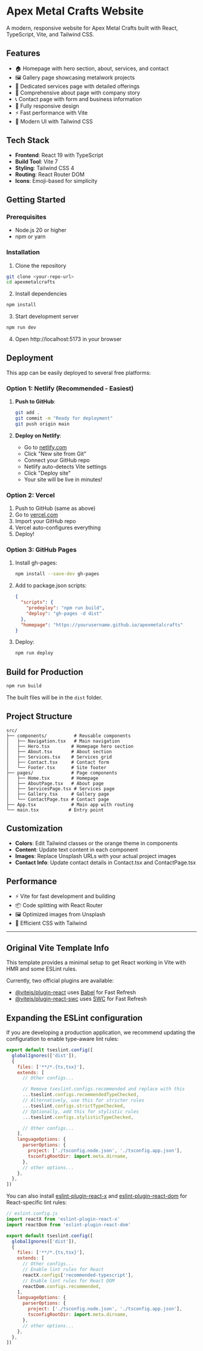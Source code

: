 # Apex Metal Crafts Website

A modern, responsive website for Apex Metal Crafts built with React, TypeScript, Vite, and Tailwind CSS.

## Features

- 🏠 Homepage with hero section, about, services, and contact
- 🖼️ Gallery page showcasing metalwork projects
- 🔧 Dedicated services page with detailed offerings
- 📖 Comprehensive about page with company story
- 📞 Contact page with form and business information
- 📱 Fully responsive design
- ⚡ Fast performance with Vite
- 🎨 Modern UI with Tailwind CSS

## Tech Stack

- **Frontend**: React 19 with TypeScript
- **Build Tool**: Vite 7
- **Styling**: Tailwind CSS 4
- **Routing**: React Router DOM
- **Icons**: Emoji-based for simplicity

## Getting Started

### Prerequisites
- Node.js 20 or higher
- npm or yarn

### Installation

1. Clone the repository
```bash
git clone <your-repo-url>
cd apexmetalcrafts
```

2. Install dependencies
```bash
npm install
```

3. Start development server
```bash
npm run dev
```

4. Open http://localhost:5173 in your browser

## Deployment

This app can be easily deployed to several free platforms:

### Option 1: Netlify (Recommended - Easiest)

1. **Push to GitHub**:
   ```bash
   git add .
   git commit -m "Ready for deployment"
   git push origin main
   ```

2. **Deploy on Netlify**:
   - Go to [netlify.com](https://netlify.com)
   - Click "New site from Git"
   - Connect your GitHub repo
   - Netlify auto-detects Vite settings
   - Click "Deploy site"
   - Your site will be live in minutes!

### Option 2: Vercel

1. Push to GitHub (same as above)
2. Go to [vercel.com](https://vercel.com)
3. Import your GitHub repo
4. Vercel auto-configures everything
5. Deploy!

### Option 3: GitHub Pages

1. Install gh-pages:
   ```bash
   npm install --save-dev gh-pages
   ```

2. Add to package.json scripts:
   ```json
   {
     "scripts": {
       "predeploy": "npm run build",
       "deploy": "gh-pages -d dist"
     },
     "homepage": "https://yourusername.github.io/apexmetalcrafts"
   }
   ```

3. Deploy:
   ```bash
   npm run deploy
   ```

## Build for Production

```bash
npm run build
```

The built files will be in the `dist` folder.

## Project Structure

```
src/
├── components/          # Reusable components
│   ├── Navigation.tsx   # Main navigation
│   ├── Hero.tsx        # Homepage hero section
│   ├── About.tsx       # About section
│   ├── Services.tsx    # Services grid
│   ├── Contact.tsx     # Contact form
│   └── Footer.tsx      # Site footer
├── pages/              # Page components
│   ├── Home.tsx        # Homepage
│   ├── AboutPage.tsx   # About page
│   ├── ServicesPage.tsx # Services page
│   ├── Gallery.tsx     # Gallery page
│   └── ContactPage.tsx # Contact page
├── App.tsx             # Main app with routing
└── main.tsx           # Entry point
```

## Customization

- **Colors**: Edit Tailwind classes or the orange theme in components
- **Content**: Update text content in each component
- **Images**: Replace Unsplash URLs with your actual project images
- **Contact Info**: Update contact details in Contact.tsx and ContactPage.tsx

## Performance

- ⚡ Vite for fast development and building
- 📦 Code splitting with React Router
- 🖼️ Optimized images from Unsplash
- 🎨 Efficient CSS with Tailwind

---

## Original Vite Template Info

This template provides a minimal setup to get React working in Vite with HMR and some ESLint rules.

Currently, two official plugins are available:

- [@vitejs/plugin-react](https://github.com/vitejs/vite-plugin-react/blob/main/packages/plugin-react) uses [Babel](https://babeljs.io/) for Fast Refresh
- [@vitejs/plugin-react-swc](https://github.com/vitejs/vite-plugin-react/blob/main/packages/plugin-react-swc) uses [SWC](https://swc.rs/) for Fast Refresh

## Expanding the ESLint configuration

If you are developing a production application, we recommend updating the configuration to enable type-aware lint rules:

```js
export default tseslint.config([
  globalIgnores(['dist']),
  {
    files: ['**/*.{ts,tsx}'],
    extends: [
      // Other configs...

      // Remove tseslint.configs.recommended and replace with this
      ...tseslint.configs.recommendedTypeChecked,
      // Alternatively, use this for stricter rules
      ...tseslint.configs.strictTypeChecked,
      // Optionally, add this for stylistic rules
      ...tseslint.configs.stylisticTypeChecked,

      // Other configs...
    ],
    languageOptions: {
      parserOptions: {
        project: ['./tsconfig.node.json', './tsconfig.app.json'],
        tsconfigRootDir: import.meta.dirname,
      },
      // other options...
    },
  },
])
```

You can also install [eslint-plugin-react-x](https://github.com/Rel1cx/eslint-react/tree/main/packages/plugins/eslint-plugin-react-x) and [eslint-plugin-react-dom](https://github.com/Rel1cx/eslint-react/tree/main/packages/plugins/eslint-plugin-react-dom) for React-specific lint rules:

```js
// eslint.config.js
import reactX from 'eslint-plugin-react-x'
import reactDom from 'eslint-plugin-react-dom'

export default tseslint.config([
  globalIgnores(['dist']),
  {
    files: ['**/*.{ts,tsx}'],
    extends: [
      // Other configs...
      // Enable lint rules for React
      reactX.configs['recommended-typescript'],
      // Enable lint rules for React DOM
      reactDom.configs.recommended,
    ],
    languageOptions: {
      parserOptions: {
        project: ['./tsconfig.node.json', './tsconfig.app.json'],
        tsconfigRootDir: import.meta.dirname,
      },
      // other options...
    },
  },
])
```
